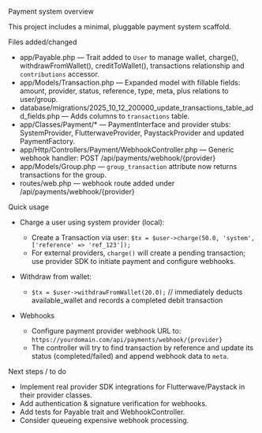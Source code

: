 Payment system overview

This project includes a minimal, pluggable payment system scaffold.

Files added/changed
- app/Payable.php  — Trait added to `User` to manage wallet, charge(), withdrawFromWallet(), creditToWallet(), transactions relationship and `contributions` accessor.
- app/Models/Transaction.php — Expanded model with fillable fields: amount, provider, status, reference, type, meta, plus relations to user/group.
- database/migrations/2025_10_12_200000_update_transactions_table_add_fields.php — Adds columns to `transactions` table.
- app/Classes/Payment/* — PaymentInterface and provider stubs: SystemProvider, FlutterwaveProvider, PaystackProvider and updated PaymentFactory.
- app/Http/Controllers/Payment/WebhookController.php — Generic webhook handler: POST /api/payments/webhook/{provider}
- app/Models/Group.php — `group_transaction` attribute now returns transactions for the group.
- routes/web.php — webhook route added under /api/payments/webhook/{provider}

Quick usage
- Charge a user using system provider (local):
  - Create a Transaction via user: `$tx = $user->charge(50.0, 'system', ['reference' => 'ref_123']);`
  - For external providers, `charge()` will create a pending transaction; use provider SDK to initiate payment and configure webhooks.

- Withdraw from wallet:
  - `$tx = $user->withdrawFromWallet(20.0);` // immediately deducts available_wallet and records a completed debit transaction

- Webhooks
  - Configure payment provider webhook URL to: `https://yourdomain.com/api/payments/webhook/{provider}`
  - The controller will try to find transaction by reference and update its status (completed/failed) and append webhook data to `meta`.

Next steps / to do
- Implement real provider SDK integrations for Flutterwave/Paystack in their provider classes.
- Add authentication & signature verification for webhooks.
- Add tests for Payable trait and WebhookController.
- Consider queueing expensive webhook processing.

